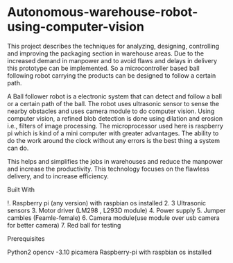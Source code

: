 # Autonomous-warehouse-robot-using-computer-vision

This project describes the techniques for analyzing, designing, controlling and improving the packaging section in warehouse areas. Due to the increased demand in manpower and to avoid flaws and delays in delivery this prototype can be implemented. So a microcontroller based ball following robot carrying the products can be designed to follow a certain path.

A Ball follower robot is a electronic system that can detect and follow a ball or a certain path of the ball. The robot uses ultrasonic sensor to sense the nearby obstacles and uses camera module to do computer vision. Using computer vision, a refined blob detection is done using dilation and erosion i.e., filters of image processing. The microprocessor used here is raspberry pi which is kind of a mini computer with greater advantages. The ability to do the work around the clock without any errors is the best thing a system can do.

This helps and simplifies the jobs in warehouses and reduce the manpower and increase the productivity. This technology focuses on the flawless delivery, and to increase efficiency.

Built With

!. Raspberry pi (any version) with raspbian os installed
2. 3 Ultrasonic sensors
3. Motor driver (LM298 , L293D module)
4. Power supply
5. Jumper cambles (Feamle-female)
6. Camera module(use module over usb camera for better camera)
7. Red ball for testing

Prerequisites

Python2
opencv -3.10
picamera
Raspberry-pi with raspbian os installed
